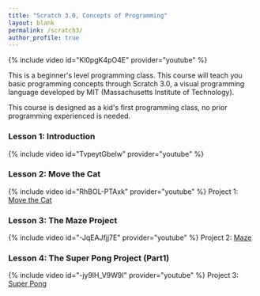 ```yaml
---
title: "Scratch 3.0, Concepts of Programming"
layout: blank
permalink: /scratch3/
author_profile: true
---
```



{% include video id="Kl0pgK4pO4E" provider="youtube" %}

This is a beginner's level programming class. This course will teach you basic programming concepts through Scratch 3.0, a visual programming language developed by MIT (Massachusetts Institute of Technology).   

This course is designed as a kid's first programming class, no prior programming experienced is needed.


### Lesson 1: Introduction

{% include video id="TvpeytGbelw" provider="youtube" %}


### Lesson 2: Move the Cat

{% include video id="RhBOL-PTAxk" provider="youtube" %}
Project 1: [Move the Cat](https://scratch.mit.edu/projects/410129679)


### Lesson 3: The Maze Project

{% include video id="-JqEAJfjj7E" provider="youtube" %}
Project 2: [Maze](https://scratch.mit.edu/projects/404731903)


### Lesson 4: The Super Pong Project (Part1)

{% include video id="-jy9lH_V9W9I" provider="youtube" %}
Project 3: [Super Pong](https://scratch.mit.edu/projects/413033160)
